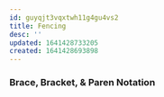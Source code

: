 ```yaml
---
id: guyqjt3vqxtwh11g4gu4vs2
title: Fencing
desc: ''
updated: 1641428733205
created: 1641428693898
---
```



### Brace, Bracket, & Paren Notation
